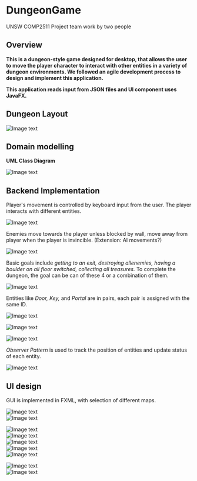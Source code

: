 # DungeonGame

UNSW COMP2511 Project
team work by two people  
  
## Overview
**This is a dungeon-style game designed for desktop, that allows the user to move the player character to interact with other entities in a variety of dungeon environments. We followed an agile development process to design and implement this application.**  
  
**This application reads input from JSON files and UI component uses JavaFX.**

## Dungeon Layout
  
![Image text](https://github.com/RebeccaSY/DungeonGame/blob/main/Demo/layout.png)  
  
## Domain modelling
**UML Class Diagram**
  
![Image text](https://github.com/RebeccaSY/DungeonGame/blob/main/Demo/UMLdiagram.png)  
  
## Backend Implementation
Player's movement is controlled by keyboard input from the user. The player interacts with different entities.  

![Image text](https://github.com/RebeccaSY/DungeonGame/blob/main/Demo/entity_player.png)  

Enemies move towards the player unless blocked by wall, move away from player when the player is invincible.  (Extension: AI movements?)  

![Image text](https://github.com/RebeccaSY/DungeonGame/blob/main/Demo/entity_enemymove.png)  

Basic goals include *getting to an exit, destroying allenemies, having a boulder on all floor switched, collecting all treasures.* To complete the dungeon, the goal can be can of these 4 or a combination of them.  

![Image text](https://github.com/RebeccaSY/DungeonGame/blob/main/Demo/sc_goalcondition.png)  

Entities like *Door, Key,* and *Portal* are in pairs, each pair is assigned with the same ID.  
  
![Image text](https://github.com/RebeccaSY/DungeonGame/blob/main/Demo/entity_door.png)  
  
![Image text](https://github.com/RebeccaSY/DungeonGame/blob/main/Demo/entity_key.png)  
  
![Image text](https://github.com/RebeccaSY/DungeonGame/blob/main/Demo/entity_portal.png)  

*Observer Pattern* is used to track the position of entities and update status of each entity.  

![Image text](https://github.com/RebeccaSY/DungeonGame/blob/main/Demo/sc_observer.png)  
  

## UI design

  GUI is implemented in FXML, with selection of different maps.  
  
![Image text](https://github.com/RebeccaSY/DungeonGame/blob/main/Demo/UI_bs.png)  
![Image text](https://github.com/RebeccaSY/DungeonGame/blob/main/Demo/UI_bs2.png)  

  
![Image text](https://github.com/RebeccaSY/DungeonGame/blob/main/Demo/UI_enemies.png)  
![Image text](https://github.com/RebeccaSY/DungeonGame/blob/main/Demo/UI_enemies2.png)  
![Image text](https://github.com/RebeccaSY/DungeonGame/blob/main/Demo/UI_enemies3.png)  
![Image text](https://github.com/RebeccaSY/DungeonGame/blob/main/Demo/UI_enemies4.png)  
![Image text](https://github.com/RebeccaSY/DungeonGame/blob/main/Demo/UI_enemies5.png)  

  
![Image text](https://github.com/RebeccaSY/DungeonGame/blob/main/Demo/UI_treasure.png)  
![Image text](https://github.com/RebeccaSY/DungeonGame/blob/main/Demo/UI_treasure2.png)  


